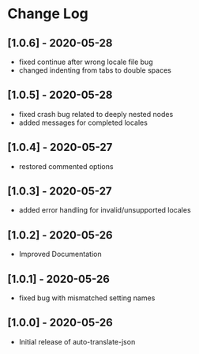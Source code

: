 # Change Log

## [1.0.6] - 2020-05-28

- fixed continue after wrong locale file bug
- changed indenting from tabs to double spaces

## [1.0.5] - 2020-05-28

- fixed crash bug related to deeply nested nodes
- added messages for completed locales

## [1.0.4] - 2020-05-27

- restored commented options

## [1.0.3] - 2020-05-27

- added error handling for invalid/unsupported locales

## [1.0.2] - 2020-05-26

- Improved Documentation

## [1.0.1] - 2020-05-26

- fixed bug with mismatched setting names

## [1.0.0] - 2020-05-26

- Initial release of auto-translate-json
